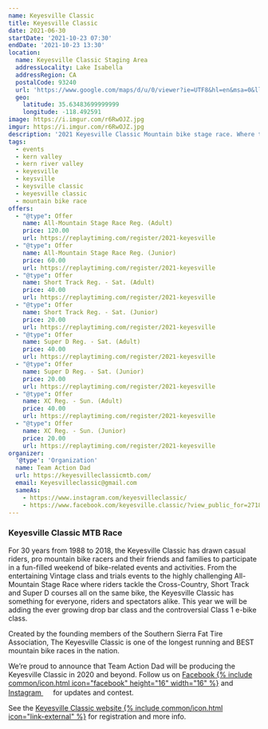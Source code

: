 ```yaml
---
name: Keyesville Classic
title: Keyesville Classic
date: 2021-06-30
startDate: '2021-10-23 07:30'
endDate: '2021-10-23 13:30'
location:
  name: Keyesville Classic Staging Area
  addressLocality: Lake Isabella
  addressRegion: CA
  postalCode: 93240
  url: 'https://www.google.com/maps/d/u/0/viewer?ie=UTF8&hl=en&msa=0&ll=35.63270900000002%2C-118.500295&spn=0.012208%2C0.018239&z=15&source=embed&mid=1DSImaGwK-soP5Yd7B_J_N0vB9l0'
  geo:
    latitude: 35.63483699999999
    longitude: -118.492591
image: https://i.imgur.com/r6RwOJZ.jpg
imgur: https://i.imgur.com/r6RwOJZ.jpg
description: '2021 Keyesville Classic Mountain bike stage race. Where the real mountain bikers race. Fun for all ages.'
tags:
  - events
  - kern valley
  - kern river valley
  - keyesville
  - keysville
  - keysville classic
  - keyesville classic
  - mountain bike race
offers:
  - "@type": Offer
    name: All-Mountain Stage Race Reg. (Adult)
    price: 120.00
    url: https://replaytiming.com/register/2021-keyesville
  - "@type": Offer
    name: All-Mountain Stage Race Reg. (Junior)
    price: 60.00
    url: https://replaytiming.com/register/2021-keyesville
  - "@type": Offer
    name: Short Track Reg. - Sat. (Adult)
    price: 40.00
    url: https://replaytiming.com/register/2021-keyesville
  - "@type": Offer
    name: Short Track Reg. - Sat. (Junior)
    price: 20.00
    url: https://replaytiming.com/register/2021-keyesville
  - "@type": Offer
    name: Super D Reg. - Sat. (Adult)
    price: 40.00
    url: https://replaytiming.com/register/2021-keyesville
  - "@type": Offer
    name: Super D Reg. - Sat. (Junior)
    price: 20.00
    url: https://replaytiming.com/register/2021-keyesville
  - "@type": Offer
    name: XC Reg. - Sun. (Adult)
    price: 40.00
    url: https://replaytiming.com/register/2021-keyesville
  - "@type": Offer
    name: XC Reg. - Sun. (Junior)
    price: 20.00
    url: https://replaytiming.com/register/2021-keyesville
organizer:
  '@type': 'Organization'
  name: Team Action Dad
  url: https://keyesvilleclassicmtb.com/
  email: Keyesvilleclassic@gmail.com
  sameAs:
    - https://www.instagram.com/keyesvilleclassic/
    - https://www.facebook.com/keyesville.classic/?view_public_for=271867486446
---
```

### Keyesville Classic MTB Race

For 30 years from 1988 to 2018, the Keyesville Classic has drawn casual riders,
pro mountain bike racers and their friends and families to participate in a fun-filled
weekend of bike-related events and activities. From the entertaining Vintage class
and trials events to the highly challenging All-Mountain Stage Race where riders
tackle the Cross-Country, Short Track and Super D courses all on the same bike,
the Keyesville Classic has something for everyone, riders and spectators alike.
This year we will be adding the ever growing drop bar class and the controversial
Class 1 e-bike class.  

Created by the founding members of the Southern Sierra Fat Tire Association, The
Keyesville Classic is one of the longest running and BEST mountain bike races in
the nation.

We’re proud to announce that Team Action Dad will be producing the Keyesville
Classic in 2020 and beyond. Follow us on <a href="https://www.facebook.com/keyesville.classic/" rel="noopener noreferrer external">Facebook {% include common/icon.html icon="facebook" height="16" width="16" %}</a> and <a href="https://www.instagram.com/keyesvilleclassic/" rel="noopener noreferrer external">Instagram <img src="https://cdn.kernvalley.us/img/logos/instagram.svg" class="icon" width="16" height="16" alt="" loading="lazy" decoding="async" referrerpolicy="no-referrer" crossorigin="anonymous" /></a> for updates and contest.

See the [Keyesville Classic website {% include common/icon.html icon="link-external" %}](https://keyesvilleclassicmtb.com/)
for registration and more info.
